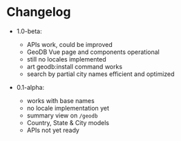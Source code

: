 # Changelog

- 1.0-beta:
  - APIs work, could be improved
  - GeoDB Vue page and components operational
  - still no locales implemented
  - art geodb:install command works
  - search by partial city names efficient and optimized

- 0.1-alpha:
  - works with base names
  - no locale implementation yet
  - summary view on `/geodb`
  - Country, State & City models
  - APIs not yet ready
